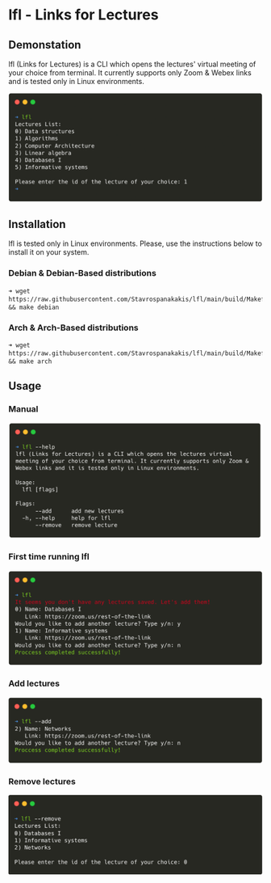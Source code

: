 # lfl - Links for Lectures

## Demonstation
lfl (Links for Lectures) is a CLI which opens the lectures' virtual meeting of your choice
from terminal. It currently supports only Zoom & Webex links and is tested only in Linux environments.

<p align="center">
  <img src="./assets/preview.png"/>
</p>

## Installation
lfl is tested only in Linux environments. Please, use the instructions below to install it on your system.

### Debian & Debian-Based distributions
```
➜ wget https://raw.githubusercontent.com/Stavrospanakakis/lfl/main/build/Makefile && make debian
```

### Arch & Arch-Based distributions
```
➜ wget https://raw.githubusercontent.com/Stavrospanakakis/lfl/main/build/Makefile && make arch
```

## Usage

### Manual

<p align="center">
  <img src="./assets/manual.png"/>
</p>

### First time running lfl

<p align="center">
  <img src="./assets/first-time.png"/>
</p>

### Add lectures

<p align="center">
  <img src="./assets/add.png"/>
</p>


### Remove lectures

<p align="center">
  <img src="./assets/remove.png"/>
</p>



